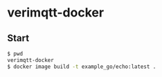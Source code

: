 # verimqtt-docker

## Start
```sh
$ pwd
verimqtt-docker
$ docker image build -t example_go/echo:latest .
```